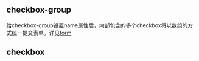## checkbox-group

<!-- UTSCOMJSON.checkbox-group.description -->

给checkbox-group设置name属性后，内部包含的多个checkbox将以数组的方式统一提交表单。详见[form](./form.md)

<!-- UTSCOMJSON.checkbox-group.compatibility -->

<!-- UTSCOMJSON.checkbox-group.attribute -->

<!-- UTSCOMJSON.checkbox-group.event -->

<!-- UTSCOMJSON.checkbox-group.component_type-->

<!-- UTSCOMJSON.checkbox-group.children -->

<!-- UTSCOMJSON.checkbox-group.example -->

<!-- UTSCOMJSON.checkbox-group.reference -->


## checkbox

<!-- UTSCOMJSON.checkbox.description -->

<!-- UTSCOMJSON.checkbox.compatibility -->

<!-- UTSCOMJSON.checkbox.attribute -->

<!-- UTSCOMJSON.checkbox.event -->

<!-- UTSCOMJSON.checkbox.component_type-->

<!-- UTSCOMJSON.checkbox.children -->

<!-- UTSCOMJSON.checkbox.example -->

<!-- UTSCOMJSON.checkbox.reference -->
